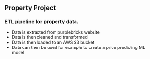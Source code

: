 ## Property Project

### ETL pipeline for property data. 
- Data is extracted from purplebricks website
- Data is then cleaned and transformed
- Data is then loaded to an AWS S3 bucket
- Data can then be used for example to create a price predicting ML model
